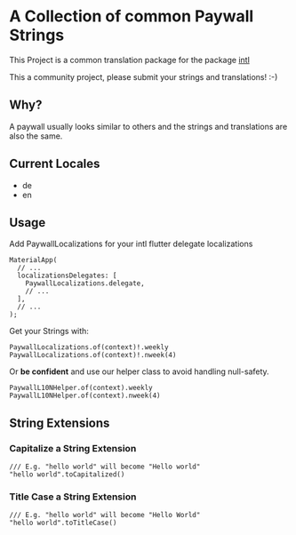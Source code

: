 # A Collection of common Paywall Strings

This Project is a common translation package for the package [intl](https://pub.dev/packages/intl)

This a community project, please submit your strings and translations! :-)

## Why?
A paywall usually looks similar to others and the strings and translations are also the same. 


## Current Locales
* de
* en

## Usage

Add PaywallLocalizations for your intl flutter delegate localizations

```
MaterialApp(
  // ...
  localizationsDelegates: [
    PaywallLocalizations.delegate,
    // ...
  ],
  // ...
);
```

Get your Strings with:
```
PaywallLocalizations.of(context)!.weekly
PaywallLocalizations.of(context)!.nweek(4)
```

Or **be confident** and use our helper class to avoid handling null-safety.

```
PaywallL10NHelper.of(context).weekly
PaywallL10NHelper.of(context).nweek(4)
```

## String Extensions

### Capitalize a String Extension

```
/// E.g. "hello world" will become "Hello world"
"hello world".toCapitalized()
```

### Title Case a String Extension

```
/// E.g. "hello world" will become "Hello World"
"hello world".toTitleCase()
```